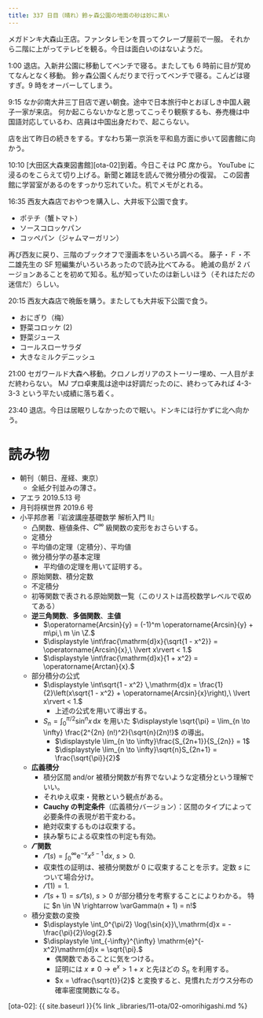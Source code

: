 ```yaml
---
title: 337 日目（晴れ）鈴ヶ森公園の地面の砂は妙に黒い
---
```


メガドンキ大森山王店。ファンタレモンを買ってクレープ屋前で一服。
それから二階に上がってテレビを観る。今日は面白いのはないようだ。

1:00 退店。入新井公園に移動してベンチで寝る。またしても 6 時前に目が覚めてなんとなく移動。
鈴ヶ森公園くんだりまで行ってベンチで寝る。こんどは寝すぎ。9 時をオーバーしてしまう。

9:15 なか卯南大井三丁目店で遅い朝食。途中で日本旅行中とおぼしき中国人親子一家が来店。
何か起こらないかなと思ってこっそり観察するも、券売機は中国語対応しているわ、店員は中国出身だわで、起こらない。

店を出て昨日の続きをする。すなわち第一京浜を平和島方面に歩いて図書館に向かう。

10:10 [大田区大森東図書館][ota-02]到着。今日こそは PC 席から。
YouTube に浸るのをこらえて切り上げる。新聞と雑誌を読んで微分積分の復習。
この図書館に学習室があるのをすっかり忘れていた。机でメモがとれる。

16:35 西友大森店でおやつを購入し、大井坂下公園で食す。
* ポテチ（蟹トマト）
* ソースコロッケパン
* コッペパン（ジャムマーガリン）

再び西友に戻り、三階のブックオフで漫画本をいろいろ調べる。
藤子・Ｆ・不二雄先生の SF 短編集がいろいろあったので読み比べてみる。
絶滅の島が 2 バージョンあることを初めて知る。私が知っていたのは新しいほう（それはただの迷信だ）らしい。

20:15 西友大森店で晩飯を購う。またしても大井坂下公園で食う。
* おにぎり（梅）
* 野菜コロッケ (2)
* 野菜ジュース
* コールスローサラダ
* 大きなミルクデニッシュ

21:00 セガワールド大森へ移動。クロノレガリアのストーリー埋め、一人目がまだ終わらない。
MJ プロ卓東風は途中は好調だったのに、終わってみれば 4-3-3-3 という平たい成績に落ち着く。

23:40 退店。今日は居眠りしなかったので眠い。ドンキには行かずに北へ向かう。

# 読み物

* 朝刊（朝日、産経、東京）
  * 全紙夕刊並みの薄さ。
* アエラ 2019.5.13 号
* 月刊将棋世界 2019.6 号
* 小平邦彦著『岩波講座基礎数学 解析入門 II』
  * 凸関数、極値条件、$C^\infty$ 級関数の変形をおさらいする。
  * 定積分
  * 平均値の定理（定積分）、平均値
  * 微分積分学の基本定理
    * 平均値の定理を用いて証明する。
  * 原始関数、積分定数
  * 不定積分
  * 初等関数で表される原始関数一覧（このリストは高校数学レベルで収めてある）
  * **逆三角関数**、**多価関数**、**主値**
    * $\operatorname{Arcsin}{y} = (-1)^m \operatorname{Arcsin}{y} + m\pi,\ m \in \Z.$
    * $\displaystyle \int\frac{\mathrm{d}x}{\sqrt{1 - x^2}} = \operatorname{Arcsin}{x},\ \lvert x\rvert < 1.$
    * $\displaystyle \int\frac{\mathrm{d}x}{1 + x^2} = \operatorname{Arctan}{x}.$
  * 部分積分の公式
    * $\displaystyle \int\sqrt{1 - x^2} \,\mathrm{d}x = \frac{1}{2}\left(x\sqrt{1 - x^2} + \operatorname{Arcsin}{x}\right),\ \lvert x\rvert < 1.$
      * 上述の公式を用いて導出する。
    * $\displaystyle S_n = \int_{0}^{\pi/2} \sin^n x \,\mathrm{d}x$ を用いた
      $\displaystyle \sqrt{\pi} = \lim_{n \to \infty} \frac{2^{2n} (n!)^2}{\sqrt{n}(2n)!}$ の導出。
      * $\displaystyle \lim_{n \to \infty}\frac{S_{2n+1}}{S_{2n}} = 1$
      * $\displaystyle \lim_{n \to \infty}\sqrt{n}S_{2n+1} = \frac{\sqrt{\pi}}{2}$
  * **広義積分**
    * 積分区間 and/or 被積分関数が有界でないような定積分という理解でいい。
    * それゆえ収束・発散という観点がある。
    * **Cauchy の判定条件**（広義積分バージョン）：区間のタイプによって必要条件の表現が若干変わる。
    * 絶対収束するものは収束する。
    * 挟み撃ちによる収束性の判定も有効。
  * **$\varGamma$ 関数**
    * $\displaystyle \varGamma(s) = \int_0^\infty\mathrm{e}^{-x} x^{s-1} \,\mathrm{d}x,\ s > 0.$
    * 収束性の証明は、被積分関数が 0 に収束することを示す。定数 $s$ について場合分け。
    * $\varGamma(1) = 1.$
    * $\varGamma(s+1) = s\varGamma(s),\ s > 0$ が部分積分を考察することによりわかる。
      特に $n \in \N \rightarrow \varGamma(n + 1) = n!$
  * 積分変数の変換
    * $\displaystyle \int_0^{\pi/2} \log{\sin{x}}\,\mathrm{d}x = -\frac{\pi}{2}\log{2}.$
    * $\displaystyle \int_{-\infty}^{\infty} \mathrm{e}^{-x^2}\mathrm{d}x = \sqrt{\pi}.$
      * 偶関数であることに気をつける。
      * 証明には $x \ne 0 \rightarrow \mathrm{e}^x > 1 + x$ と先ほどの $S_{n}$ を利用する。
      * $x = \dfrac{\sqrt{t}}{2}$ と変換すると、見慣れたガウス分布の確率密度関数になる。

[ota-02]: {{ site.baseurl }}{% link _libraries/11-ota/02-omorihigashi.md %}
